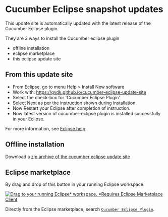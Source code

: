 # Cucumber Eclipse snapshot updates

This update site is automatically updated with the latest release of the Cucumber Eclipse plugin.

They are 3 ways to install the Cucumber eclipse plugin

 * offline installation
 * eclipse marketplace
 * this eclipse update site

## From this update site

 * From Eclipse, go to menu Help > Install New software
 * Work with: https://qvdk.github.io/cucumber-eclipse-update-site
 * Select the check-box for 'Cucumber Eclipse Plugin'
 * Select Next as per the instruction shown during installation.
 * Now Restart your Eclipse after completion of instruction.
 * Now latest version of cucumber-eclipse plugin is installed successfully in your Eclipse.

For more information, see [Eclipse help](https://help.eclipse.org/kepler/index.jsp?topic=/org.eclipse.platform.doc.user/tasks/tasks-124.htm
).

## Offline installation

Download a [zip archive of the cucumber eclipse update site](https://github.com/qvdk/cucumber-eclipse/releases)

## Eclipse marketplace

By drag and drop of this button in your running Eclipse workspace.

 [![Drag to your running Eclipse* workspace. *Requires Eclipse Marketplace Client](https://marketplace.eclipse.org/sites/all/themes/solstice/public/images/marketplace/btn-install.png)](http://marketplace.eclipse.org/marketplace-client-intro?mpc_install=3759385 "Drag to your running Eclipse* workspace. *Requires Eclipse Marketplace Client")

Directly from the Eclipse marketplace, search [`Cucumber Eclipse Plugin`](https://marketplace.eclipse.org/content/cucumber-eclipse-plugin).
